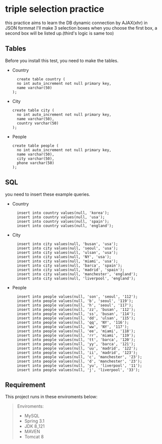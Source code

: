 # triple selection practice
this practice aims to learn the DB dynamic connection by AJAX(xhr) in JSON formmat 
I'll make 3 selection boxes
when you choose the first box, a second box will be listed up.(third's logic is same too)  

## Tables
Before you install this test, you need to make the tables.

- Country

  ```
    create table country (
    no int auto_increment not null primary key,
    name varchar(50)
  );
  ```

- City

  ```
  create table city (
    no int auto_increment not null primary key,
    name varchar(50),
    country varchar(50)
  );
  ```
  
- People
  
  ```
  create table people (
    no int auto_increment not null primary key,
    name varchar(50),
    city varchar(50),
    phone varchar(50)
  );
  ```
  
## SQL
you need to insert these example queries.

- Country

  ```
    insert into country values(null, 'korea');
    insert into country values(null, 'usa');
    insert into country values(null, 'spain');
    insert into country values(null, 'england');
  ```

- City

  ```
    insert into city values(null, 'busan', 'usa');
    insert into city values(null, 'seoul', 'usa');
    insert into city values(null, 'ulsan', 'usa');
    insert into city values(null, 'NY', 'usa');
    insert into city values(null, 'miami', 'usa');
    insert into city values(null, 'barca', 'spain');
    insert into city values(null, 'madrid', 'spain');
    insert into city values(null, 'manchester', 'england');
    insert into city values(null, 'liverpool', 'england');
  ```

- People

  ```
    insert into people values(null, 'son', 'seoul', '112');
    insert into people values(null, 'b', 'seoul', '119');
    insert into people values(null, 'h', 'seoul', '117');
    insert into people values(null, 'zz', 'busan', '112');
    insert into people values(null, 'ss', 'busan', '114');
    insert into people values(null, 'dd', 'ulsan', '115');
    insert into people values(null, 'qq', 'NY', '116');
    insert into people values(null, 'ww', 'NY', '117');
    insert into people values(null, 'ee', 'miami', '118');
    insert into people values(null, 'rr', 'miami', '119');
    insert into people values(null, 'tt', 'barca', '120');
    insert into people values(null, 'yy', 'barca', '121');
    insert into people values(null, 'uu', 'madrid', '122');
    insert into people values(null, 'ii', 'madrid', '123');
    insert into people values(null, 'c', 'manchester', '23');
    insert into people values(null, 'd', 'manchester', '23');
    insert into people values(null, 'yu', 'liverpool', '11');
    insert into people values(null, 'j', 'liverpool', '33');
  ```

## Requirement

This project runs in these enviroments below:

> Enviroments:
>
> * MySQL
> * Spring 3.1
> * JDK 8_121
> * MAVEN
> * Tomcat 8
